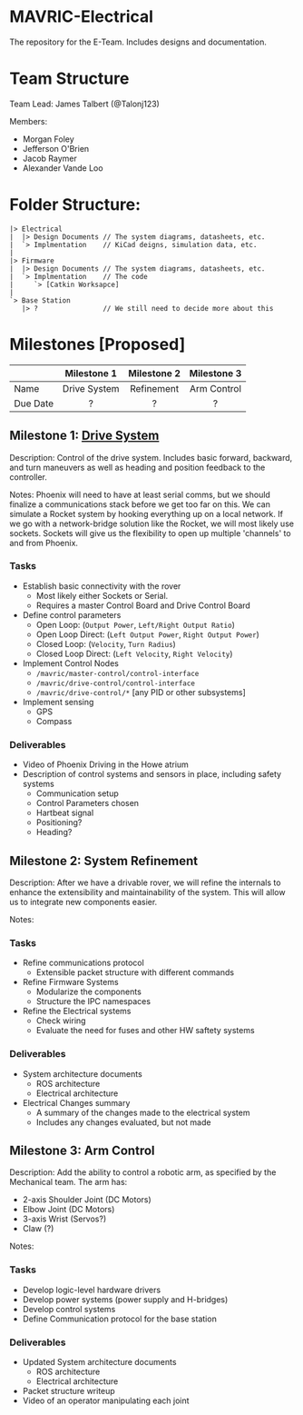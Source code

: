 # MAVRIC-Electrical
The repository for the E-Team. Includes designs and documentation.

# Team Structure
Team Lead: James Talbert (@Talonj123)

Members:
 * Morgan Foley
 * Jefferson O'Brien
 * Jacob Raymer
 * Alexander Vande Loo

# Folder Structure:

```
|> Electrical
|  |> Design Documents // The system diagrams, datasheets, etc.
|  `> Implmentation    // KiCad deigns, simulation data, etc.
|
|> Firmware
|  |> Design Documents // The system diagrams, datasheets, etc.
|  `> Implmentation    // The code
|     `> [Catkin Worksapce]
|
`> Base Station
   |> ?                // We still need to decide more about this
```

# Milestones [Proposed]
|                     | Milestone 1  | Milestone 2 | Milestone 3 |
|:--------------------|:------------:|:-----------:|:-----------:|
| Name                | Drive System | Refinement  | Arm Control |
| Due Date            |      ?       |      ?      |      ?      |

## Milestone 1:  [Drive System](https://github.com/m2i/MAVRIC-Electrical/milestone/2)
Description: Control of the drive system. Includes basic forward, backward, and turn maneuvers as well as heading and position feedback to the controller.

Notes: Phoenix will need to have at least serial comms, but we should finalize a communications stack before we get too far on this. We can simulate a Rocket system by hooking everything up on a local network. If we go with a network-bridge solution like the Rocket, we will most likely use sockets. Sockets will give us the flexibility to open up multiple 'channels' to and from Phoenix.
### Tasks
 * Establish basic connectivity with the rover
   * Most likely either Sockets or Serial.
   * Requires a master Control Board and Drive Control Board
 * Define control parameters
   * Open Loop: (`Output Power`, `Left/Right Output Ratio`)
   * Open Loop Direct: (`Left Output Power`, `Right Output Power`)
   * Closed Loop: (`Velocity`, `Turn Radius`)
   * Closed Loop Direct: (`Left Velocity`, `Right Velocity`)
 * Implement Control Nodes
   * `/mavric/master-control/control-interface`
   * `/mavric/drive-control/control-interface`
   * `/mavric/drive-control/*` [any PID or other subsystems]
 * Implement sensing
   * GPS
   * Compass

### Deliverables
 * Video of Phoenix Driving in the Howe atrium
 * Description of control systems and sensors in place, including safety systems
   * Communication setup
   * Control Parameters chosen
   * Hartbeat signal
   * Positioning?
   * Heading?

## Milestone 2: System Refinement
Description: After we have a drivable rover, we will refine the internals
to enhance the extensibility and maintainability of the system. This will
allow us to integrate new components easier.

Notes: 
### Tasks
 * Refine communications protocol
   * Extensible packet structure with different commands
 * Refine Firmware Systems
   * Modularize the components
   * Structure the IPC namespaces
 * Refine the Electrical systems
   * Check wiring
   * Evaluate the need for fuses and other HW saftety systems

### Deliverables
 * System architecture documents
   * ROS architecture
   * Electrical architecture
 * Electrical Changes summary
   * A summary of the changes made to the electrical system
   * Includes any changes evaluated, but not made

## Milestone 3: Arm Control
Description: Add the ability to control a robotic arm, as specified by the Mechanical team.
The arm has:
 * 2-axis Shoulder Joint (DC Motors)
 * Elbow Joint (DC Motors)
 * 3-axis Wrist (Servos?)
 * Claw (?)

Notes: 
### Tasks
 * Develop logic-level hardware drivers
 * Develop power systems (power supply and H-bridges)
 * Develop control systems
 * Define Communication protocol for the base station

### Deliverables
 * Updated System architecture documents
   * ROS architecture
   * Electrical architecture
 * Packet structure writeup
 * Video of an operator manipulating each joint
